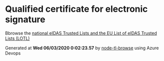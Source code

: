 # Qualified certificate for electronic signature 
 Bbrowse the [national eIDAS Trusted Lists and the EU List of eIDAS Trusted Lists (LOTL)](https://webgate.ec.europa.eu/tl-browser/#/) 
 
 
Generated at **Wed 06/03/2020  0:02:23.57** by [node-tl-browse](https://github.com/ymedlop/node-tl-browser) using Azure Devops 
